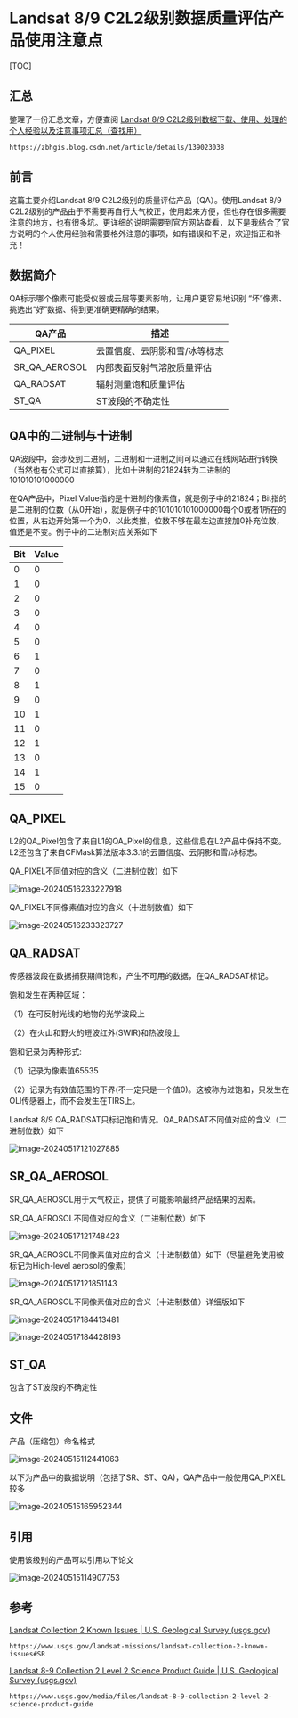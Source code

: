# Landsat 8/9 C2L2级别数据质量评估产品使用注意点

[TOC]

## 汇总

整理了一份汇总文章，方便查阅
[Landsat 8/9 C2L2级别数据下载、使用、处理的个人经验以及注意事项汇总（查找用）](https://zbhgis.blog.csdn.net/article/details/139023038)

```
https://zbhgis.blog.csdn.net/article/details/139023038
```

## 前言

这篇主要介绍Landsat 8/9 C2L2级别的质量评估产品（QA）。使用Landsat 8/9 C2L2级别的产品由于不需要再自行大气校正，使用起来方便，但也存在很多需要注意的地方，也有很多坑。更详细的说明需要到官方网站查看，以下是我结合了官方说明的个人使用经验和需要格外注意的事项，如有错误和不足，欢迎指正和补充！

## 数据简介

QA标示哪个像素可能受仪器或云层等要素影响，让用户更容易地识别 “坏”像素、挑选出“好”数据、得到更准确更精确的结果。

| QA产品        | 描述                          |
| ------------- | ----------------------------- |
| QA_PIXEL      | 云置信度、云阴影和雪/冰等标志 |
| SR_QA_AEROSOL | 内部表面反射气溶胶质量评估    |
| QA_RADSAT     | 辐射测量饱和质量评估          |
| ST_QA         | ST波段的不确定性              |

## QA中的二进制与十进制

QA波段中，会涉及到二进制，二进制和十进制之间可以通过在线网站进行转换（当然也有公式可以直接算），比如十进制的21824转为二进制的101010101000000

在QA产品中，Pixel Value指的是十进制的像素值，就是例子中的21824；Bit指的是二进制的位数（从0开始），就是例子中的101010101000000每个0或者1所在的位置，从右边开始第一个为0，以此类推，位数不够在最左边直接加0补充位数，值还是不变。例子中的二进制对应关系如下

| Bit  | Value |
| ---- | ----- |
| 0    | 0     |
| 1    | 0     |
| 2    | 0     |
| 3    | 0     |
| 4    | 0     |
| 5    | 0     |
| 6    | 1     |
| 7    | 0     |
| 8    | 1     |
| 9    | 0     |
| 10   | 1     |
| 11   | 0     |
| 12   | 1     |
| 13   | 0     |
| 14   | 1     |
| 15   | 0     |

## QA_PIXEL

L2的QA_Pixel包含了来自L1的QA_Pixel的信息，这些信息在L2产品中保持不变。L2还包含了来自CFMask算法版本3.3.1的云置信度、云阴影和雪/冰标志。

QA_PIXEL不同值对应的含义（二进制位数）如下

![image-20240516233227918](https://cdn.jsdelivr.net/gh/zbhgis/BlogImg@main/blog/202506270857853.png)

QA_PIXEL不同像素值对应的含义（十进制数值）如下

![image-20240516233323727](https://cdn.jsdelivr.net/gh/zbhgis/BlogImg@main/blog/202506270857479.png)

## QA_RADSAT

传感器波段在数据捕获期间饱和，产生不可用的数据，在QA_RADSAT标记。

饱和发生在两种区域：

（1）在可反射光线的地物的光学波段上

（2）在火山和野火的短波红外(SWIR)和热波段上

饱和记录为两种形式:

（1）记录为像素值65535

（2）记录为有效值范围的下界(不一定只是一个值0)。这被称为过饱和，只发生在OLl传感器上，而不会发生在TIRS上。

Landsat 8/9 QA_RADSAT只标记饱和情况。QA_RADSAT不同值对应的含义（二进制位数）如下

![image-20240517121027885](https://cdn.jsdelivr.net/gh/zbhgis/BlogImg@main/blog/202506270857802.png)

## SR_QA_AEROSOL

SR_QA_AEROSOL用于大气校正，提供了可能影响最终产品结果的因素。

SR_QA_AEROSOL不同值对应的含义（二进制位数）如下

![image-20240517121748423](https://cdn.jsdelivr.net/gh/zbhgis/BlogImg@main/blog/202506270857686.png)

SR_QA_AEROSOL不同像素值对应的含义（十进制数值）如下（尽量避免使用被标记为High-level aerosol的像素）

![image-20240517121851143](https://cdn.jsdelivr.net/gh/zbhgis/BlogImg@main/blog/202506270858848.png)

SR_QA_AEROSOL不同像素值对应的含义（十进制数值）详细版如下

![image-20240517184413481](https://cdn.jsdelivr.net/gh/zbhgis/BlogImg@main/blog/202506270858057.png)

![image-20240517184428193](https://cdn.jsdelivr.net/gh/zbhgis/BlogImg@main/blog/202506270858823.png)

## ST_QA

包含了ST波段的不确定性

## 文件

产品（压缩包）命名格式

![image-20240515112441063](https://cdn.jsdelivr.net/gh/zbhgis/BlogImg@main/blog/202506270858767.png)

以下为产品中的数据说明（包括了SR、ST、QA)，QA产品中一般使用QA_PIXEL较多

![image-20240515165952344](https://cdn.jsdelivr.net/gh/zbhgis/BlogImg@main/blog/202506270858047.png)

## 引用

使用该级别的产品可以引用以下论文

![image-20240515114907753](https://cdn.jsdelivr.net/gh/zbhgis/BlogImg@main/blog/202506270858734.png)

## 参考

[Landsat Collection 2 Known Issues | U.S. Geological Survey (usgs.gov)](https://www.usgs.gov/landsat-missions/landsat-collection-2-known-issues#SR)

```
https://www.usgs.gov/landsat-missions/landsat-collection-2-known-issues#SR
```

[Landsat 8-9 Collection 2 Level 2 Science Product Guide | U.S. Geological Survey (usgs.gov)](https://www.usgs.gov/media/files/landsat-8-9-collection-2-level-2-science-product-guide)

```
https://www.usgs.gov/media/files/landsat-8-9-collection-2-level-2-science-product-guide
```

